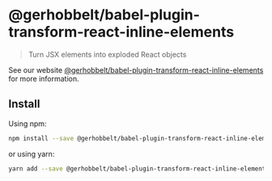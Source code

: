 # @gerhobbelt/babel-plugin-transform-react-inline-elements

> Turn JSX elements into exploded React objects

See our website [@gerhobbelt/babel-plugin-transform-react-inline-elements](https://babeljs.io/docs/en/next/babel-plugin-transform-react-inline-elements.html) for more information.

## Install

Using npm:

```sh
npm install --save @gerhobbelt/babel-plugin-transform-react-inline-elements
```

or using yarn:

```sh
yarn add --save @gerhobbelt/babel-plugin-transform-react-inline-elements
```
